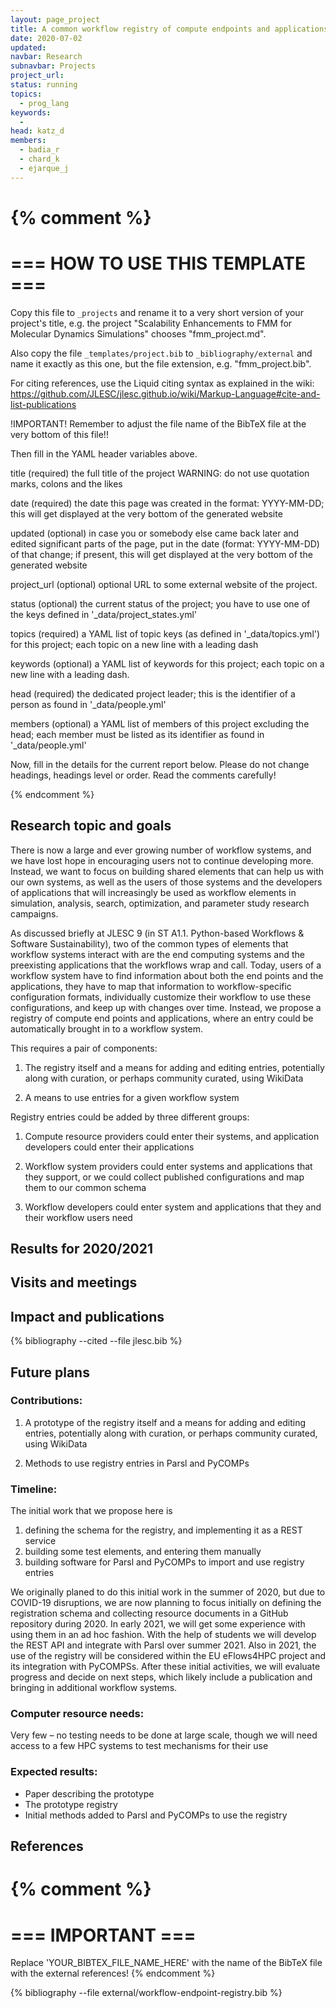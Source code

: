 ```yaml
---
layout: page_project
title: A common workflow registry of compute endpoints and applications
date: 2020-07-02
updated:
navbar: Research
subnavbar: Projects
project_url:
status: running
topics:
  - prog_lang
keywords:
  -
head: katz_d
members:
  - badia_r
  - chard_k
  - ejarque_j
---
```

{% comment %}
================================
=== HOW TO USE THIS TEMPLATE ===
================================

Copy this file to `_projects` and rename it to a very short version of your project's title, e.g.
the project "Scalability Enhancements to FMM for Molecular Dynamics Simulations" chooses
"fmm_project.md".

Also copy the file `_templates/project.bib` to `_bibliography/external` and name it exactly as this
one, but the file extension, e.g. "fmm_project.bib".

For citing references, use the Liquid citing syntax as explained in the wiki:
https://github.com/JLESC/jlesc.github.io/wiki/Markup-Language#cite-and-list-publications

!IMPORTANT!
Remember to adjust the file name of the BibTeX file at the very bottom of this file!!

Then fill in the YAML header variables above.

  title            (required)
                   the full title of the project
                   WARNING: do not use quotation marks, colons and the likes

  date             (required)
                   the date this page was created in the format: YYYY-MM-DD; this will get displayed
                   at the very bottom of the generated website

  updated          (optional)
                   in case you or somebody else came back later and edited significant parts of the
                   page, put in the date (format: YYYY-MM-DD) of that change;
                   if present, this will get displayed at the very bottom of the generated website

  project_url      (optional)
                   optional URL to some external website of the project.

  status           (optional)
                   the current status of the project;
                   you have to use one of the keys defined in '_data/project_states.yml'

  topics           (required)
                   a YAML list of topic keys (as defined in '_data/topics.yml') for this project;
                   each topic on a new line with a leading dash

  keywords         (optional)
                   a YAML list of keywords for this project;
                   each topic on a new line with a leading dash.

  head             (required)
                   the dedicated project leader;
                   this is the identifier of a person as found in '_data/people.yml'

  members          (optional)
                   a YAML list of members of this project excluding the head;
                   each member must be listed as its identifier as found in '_data/people.yml'

Now, fill in the details for the current report below. Please do not change headings, headings level
or order.
Read the comments carefully!

{% endcomment %}

## Research topic and goals

There is now a large and ever growing number of workflow systems, and we have lost hope in
encouraging users not to continue developing more. Instead, we want to focus on building
shared elements that can help us with our own systems, as well as the users of those systems
and the developers of applications that will increasingly be used as workflow elements in
simulation, analysis, search, optimization, and parameter study research campaigns.

As discussed briefly at JLESC 9 (in ST A1.1. Python-based Workflows & Software Sustainability),
two of the common types of elements that workflow systems interact with are the end computing
systems and the preexisting applications that the workflows wrap and call. Today, users of a
workflow system have to find information about both the end points and the applications, they
have to map that information to workflow-specific configuration formats, individually customize
their workflow to use these configurations, and keep up with changes over time. Instead, we
propose a registry of compute end points and applications, where an entry could be automatically
brought in to a workflow system.

This requires a pair of components:

1. The registry itself and a means for adding and editing entries, potentially along with curation,
or perhaps community curated, using WikiData

2. A means to use entries for a given workflow system

Registry entries could be added by three different groups:

1. Compute resource providers could enter their systems, and application developers could enter their
applications

2. Workflow system providers could enter systems and applications that they support, or we could collect
published configurations and map them to our common schema

3. Workflow developers could enter system and applications that they and their workflow users need


## Results for 2020/2021


## Visits and meetings


## Impact and publications

<!--
{% comment %}
=============================
== CITING OWN PUBLICATIONS ==
=============================

You can list your own publications below in case you did not cite them in the text
(which you should do, though).
Use the Liquid citing syntax as explained in the wiki:
https://github.com/JLESC/jlesc.github.io/wiki/Markup-Language#cite-and-list-publications
Remember to use the `--file jlesc.bib` with the `cite` tag.

=====================================
== START HERE WITH YOUR ADDITIONAL REFERENCES ==
{% endcomment %}



{% comment %}
== NO MORE BELOW THIS ==
========================
{% endcomment %}
-->

{% bibliography --cited --file jlesc.bib %}


## Future plans

### Contributions:

1. A prototype of the registry itself and a means for adding and editing entries,
potentially along with curation, or perhaps community curated, using WikiData

2. Methods to use registry entries in Parsl and PyCOMPs

### Timeline:

The initial work that we propose here is

1. defining the schema for the registry, and implementing it as a REST service
2. building some test elements, and entering them manually
3. building software for Parsl and PyCOMPs to import and use registry entries

We originally planed to do this initial work in the summer of 2020, but due to COVID-19 disruptions, we are now planning to focus initially
on defining the registration schema and collecting resource documents in a GitHub repository during 2020.
In early 2021, we will get some experience with using them in an ad hoc fashion.  With the help of students we will develop the REST API
and integrate with Parsl over summer 2021.
Also in 2021, the use of the registry will be considered within the EU eFlows4HPC project and its integration with PyCOMPSs.
After these initial activities, we will evaluate progress and decide on next steps, which likely include a publication and bringing in additional workflow systems.


### Computer resource needs:
Very few – no testing needs to be done at large scale, though we will need access
to a few HPC systems to test mechanisms for their use

### Expected results:
-	Paper describing the prototype
-	The prototype registry
-	Initial methods added to Parsl and PyCOMPs to use the registry


## References

{% comment %}
=================
=== IMPORTANT ===
=================

Replace 'YOUR_BIBTEX_FILE_NAME_HERE' with the name of the BibTeX file with the external references!
{% endcomment %}

{% bibliography --file external/workflow-endpoint-registry.bib %}
